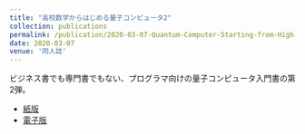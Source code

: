 ```yaml
---
title: "高校数学からはじめる量子コンピュータ2"
collection: publications
permalink: /publication/2020-03-07-Quantum-Computer-Starting-from-High-School-Mathematics2
date: 2020-03-07
venue: '同人誌'
---
```

ビジネス書でも専門書でもない、プログラマ向けの量子コンピュータ入門書の第2弾。
 * [紙版](https://www.melonbooks.co.jp/detail/detail.php?product_id=638774)
 * [電子版](https://snuffkin.booth.pm/items/1898217)